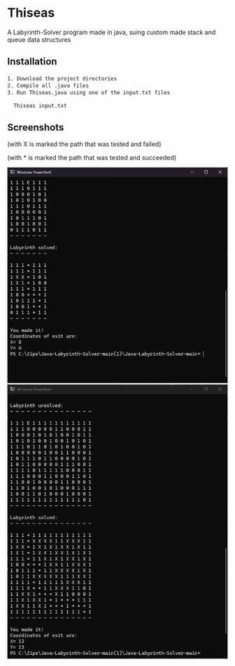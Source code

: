 # Thiseas

A Labyrinth-Solver program made in java, suing custom made stack and queue data structures 


## Installation

    1. Download the project directories
    2. Compile all .java files
    3. Run Thiseas.java using one of the input.txt files 

```bash
  Thiseas input.txt
```

## Screenshots

(with X is marked the path that was tested and failed)

(with * is marked the path that was tested and succeeded)
    
![Screenshot](img/Screenshot1.png)
![Screenshot](img/Screenshot2.png)
